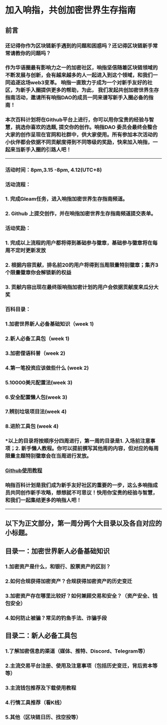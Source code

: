 # 加入响指，共创加密世界生存指南 
## 前言
### 还记得你作为区块链新手遇到的问题和困惑吗？还记得区块链新手常常请教你的问题吗？
### 作为华语圈最有影响力之一的加密社区，响指坚信随着区块链领域的不断发展与创新，会有越来越多的人一起进入到这个领域，和我们一同追逐这场web3变革。 响指一直致力于成为一个对新手友好的社区，为新手入圈提供更多的帮助，为此， 我们发起共创加密世界生存指南活动，邀请所有响指DAO的成员一同来谱写新手入圈必备的指南！
### 本次百科计划将在Github平台上进行，你可以用你宝贵的经验与智慧，挑选你喜欢的选题, 提交你的创作。响指DAO 委员会最终会整合大家的创作呈现在官网和社群中，供大家使用。所有参加本次活动的小伙伴都会依据不同贡献度得到不同等级的奖励，快来加入响指，一起来当新手入圈的引路人吧！ 
---
### 活动时间：8pm,3.15 -8pm, 4.12(UTC+8)
### 活动流程：
### 1. 完成Gleam任务，进入响指加密世界生存指南频道。 
### 2. Github 上提交创作，并在响指加密世界生存指南频道提交表单。 
### 活动奖励：
### 1. 完成以上流程的用户都将得到基础参与徽章，基础参与徽章将在每周不定时更新发放
### 2. 根据内容贡献，排名前20的用户将得到当周限量特别徽章；集齐3个限量徽章你会解锁新的权益
### 3. 贡献内容出现在最终版响指加密计划的用户会依据贡献度来瓜分大奖 
### 百科目录：
### 1.加密世界新人必备基础知识（week 1)
### 2.新人必备工具包（week 1)
### 3.加密俚语科普（week 2)
### 4.第一笔投资应该做些什么 (week 2)
### 5.10000美元配置法(week 3)
### 6.安全配置懒人包(week 3)
### 7.辨别垃圾项目法(week 4)
### 8.进阶工具包 (week 4)
### *以上的目录将按顺序分四周进行，第一周的目录是1. 入场前注意事项；2. 新手懒人教程。你可以提前撰写其他周的内容，但对应的每周限量主题特别徽章会在当周进行发放。
### [Github使用教程](https://docs.google.com/document/d/1K-EGy8XO1h87zk_F-XHnCFM2TwpcIRnOckT0vw2gXl0/edit#)
### 响指百科计划是我们成为新手友好社区的重要的一步，这么多响指成员共同创作新手攻略，想想就不可思议！快用你宝贵的经验与智慧，和我们一起集结更多的响指人吧！
---
## **以下为正文部分，第一周分两个大目录以及各自对应的小标题。**

## 目录一：加密世界新人必备基础知识
### 1.加密资产是什么，和银行、股票资产的区别？
### 2.如何合规获得加密资产？合规获得加密资产的历史变迁
### 3.加密资产存在哪里比较好？如何兼顾交易和安全？（资产安全、钱包安全）
### 4.如何防止被骗？常见的钓鱼手法、诈骗手段


## 目录二：新人必备工具包
### 1.了解加密信息的渠道（媒体、推特、Discord、Telegram等）
### 2.主流交易平台注册、使用及注意事项（包括历史变迁，背后资本等等）
### 3.主流钱包推荐及下载使用教程
### 4.行情工具推荐（看K线）
### 5.其他（区块链日历、找空投等）



